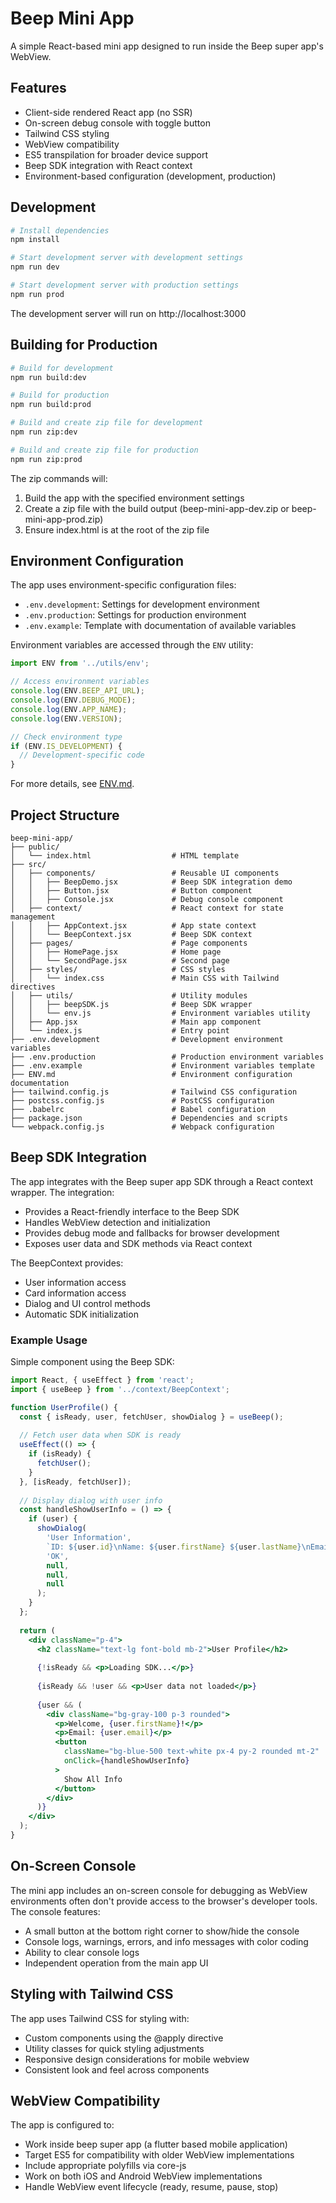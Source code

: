 # Beep Mini App

A simple React-based mini app designed to run inside the Beep super app's WebView.

## Features

- Client-side rendered React app (no SSR)
- On-screen debug console with toggle button
- Tailwind CSS styling
- WebView compatibility
- ES5 transpilation for broader device support
- Beep SDK integration with React context
- Environment-based configuration (development, production)

## Development

```bash
# Install dependencies
npm install

# Start development server with development settings
npm run dev

# Start development server with production settings
npm run prod
```

The development server will run on http://localhost:3000

## Building for Production

```bash
# Build for development
npm run build:dev

# Build for production
npm run build:prod

# Build and create zip file for development
npm run zip:dev

# Build and create zip file for production
npm run zip:prod
```

The zip commands will:
1. Build the app with the specified environment settings
2. Create a zip file with the build output (beep-mini-app-dev.zip or beep-mini-app-prod.zip)
3. Ensure index.html is at the root of the zip file

## Environment Configuration

The app uses environment-specific configuration files:

- `.env.development`: Settings for development environment
- `.env.production`: Settings for production environment
- `.env.example`: Template with documentation of available variables

Environment variables are accessed through the `ENV` utility:

```javascript
import ENV from '../utils/env';

// Access environment variables
console.log(ENV.BEEP_API_URL);
console.log(ENV.DEBUG_MODE);
console.log(ENV.APP_NAME);
console.log(ENV.VERSION);

// Check environment type
if (ENV.IS_DEVELOPMENT) {
  // Development-specific code
}
```

For more details, see [ENV.md](ENV.md).

## Project Structure

```
beep-mini-app/
├── public/
│   └── index.html                  # HTML template
├── src/
│   ├── components/                 # Reusable UI components
│   │   ├── BeepDemo.jsx            # Beep SDK integration demo
│   │   ├── Button.jsx              # Button component
│   │   ├── Console.jsx             # Debug console component
│   ├── context/                    # React context for state management
│   │   ├── AppContext.jsx          # App state context
│   │   └── BeepContext.jsx         # Beep SDK context
│   ├── pages/                      # Page components
│   │   ├── HomePage.jsx            # Home page
│   │   └── SecondPage.jsx          # Second page
│   ├── styles/                     # CSS styles
│   │   └── index.css               # Main CSS with Tailwind directives
│   ├── utils/                      # Utility modules
│   │   ├── beepSDK.js              # Beep SDK wrapper
│   │   └── env.js                  # Environment variables utility
│   ├── App.jsx                     # Main app component
│   └── index.js                    # Entry point
├── .env.development                # Development environment variables
├── .env.production                 # Production environment variables
├── .env.example                    # Environment variables template
├── ENV.md                          # Environment configuration documentation
├── tailwind.config.js              # Tailwind CSS configuration
├── postcss.config.js               # PostCSS configuration
├── .babelrc                        # Babel configuration
├── package.json                    # Dependencies and scripts
└── webpack.config.js               # Webpack configuration
```

## Beep SDK Integration

The app integrates with the Beep super app SDK through a React context wrapper. The integration:

- Provides a React-friendly interface to the Beep SDK
- Handles WebView detection and initialization
- Provides debug mode and fallbacks for browser development
- Exposes user data and SDK methods via React context

The BeepContext provides:
- User information access
- Card information access
- Dialog and UI control methods
- Automatic SDK initialization

### Example Usage

Simple component using the Beep SDK:

```jsx
import React, { useEffect } from 'react';
import { useBeep } from '../context/BeepContext';

function UserProfile() {
  const { isReady, user, fetchUser, showDialog } = useBeep();
  
  // Fetch user data when SDK is ready
  useEffect(() => {
    if (isReady) {
      fetchUser();
    }
  }, [isReady, fetchUser]);
  
  // Display dialog with user info
  const handleShowUserInfo = () => {
    if (user) {
      showDialog(
        'User Information',
        `ID: ${user.id}\nName: ${user.firstName} ${user.lastName}\nEmail: ${user.email}`,
        'OK',
        null,
        null,
        null
      );
    }
  };
  
  return (
    <div className="p-4">
      <h2 className="text-lg font-bold mb-2">User Profile</h2>
      
      {!isReady && <p>Loading SDK...</p>}
      
      {isReady && !user && <p>User data not loaded</p>}
      
      {user && (
        <div className="bg-gray-100 p-3 rounded">
          <p>Welcome, {user.firstName}!</p>
          <p>Email: {user.email}</p>
          <button 
            className="bg-blue-500 text-white px-4 py-2 rounded mt-2"
            onClick={handleShowUserInfo}
          >
            Show All Info
          </button>
        </div>
      )}
    </div>
  );
}
```

## On-Screen Console

The mini app includes an on-screen console for debugging as WebView environments often don't provide access to the browser's developer tools. The console features:

- A small button at the bottom right corner to show/hide the console
- Console logs, warnings, errors, and info messages with color coding
- Ability to clear console logs
- Independent operation from the main app UI

## Styling with Tailwind CSS

The app uses Tailwind CSS for styling with:
- Custom components using the @apply directive
- Utility classes for quick styling adjustments
- Responsive design considerations for mobile webview
- Consistent look and feel across components

## WebView Compatibility

The app is configured to:
- Work inside beep super app (a flutter based mobile application)
- Target ES5 for compatibility with older WebView implementations
- Include appropriate polyfills via core-js
- Work on both iOS and Android WebView implementations
- Handle WebView event lifecycle (ready, resume, pause, stop)